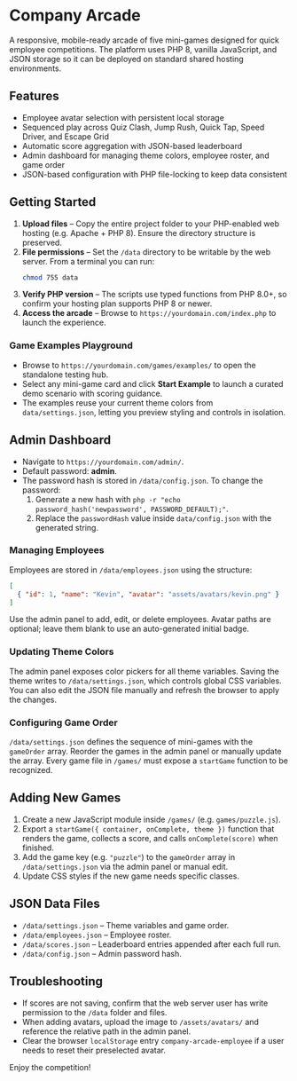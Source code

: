 # Company Arcade

A responsive, mobile-ready arcade of five mini-games designed for quick employee competitions. The platform uses PHP 8, vanilla JavaScript, and JSON storage so it can be deployed on standard shared hosting environments.

## Features

- Employee avatar selection with persistent local storage
- Sequenced play across Quiz Clash, Jump Rush, Quick Tap, Speed Driver, and Escape Grid
- Automatic score aggregation with JSON-based leaderboard
- Admin dashboard for managing theme colors, employee roster, and game order
- JSON-based configuration with PHP file-locking to keep data consistent

## Getting Started

1. **Upload files** – Copy the entire project folder to your PHP-enabled web hosting (e.g. Apache + PHP 8). Ensure the directory structure is preserved.
2. **File permissions** – Set the `/data` directory to be writable by the web server. From a terminal you can run:
   ```bash
   chmod 755 data
   ```
3. **Verify PHP version** – The scripts use typed functions from PHP 8.0+, so confirm your hosting plan supports PHP 8 or newer.
4. **Access the arcade** – Browse to `https://yourdomain.com/index.php` to launch the experience.

### Game Examples Playground

- Browse to `https://yourdomain.com/games/examples/` to open the standalone testing hub.
- Select any mini-game card and click **Start Example** to launch a curated demo scenario with scoring guidance.
- The examples reuse your current theme colors from `data/settings.json`, letting you preview styling and controls in isolation.

## Admin Dashboard

- Navigate to `https://yourdomain.com/admin/`.
- Default password: **admin**.
- The password hash is stored in `/data/config.json`. To change the password:
  1. Generate a new hash with `php -r "echo password_hash('newpassword', PASSWORD_DEFAULT);"`.
  2. Replace the `passwordHash` value inside `data/config.json` with the generated string.

### Managing Employees

Employees are stored in `/data/employees.json` using the structure:
```json
[
  { "id": 1, "name": "Kevin", "avatar": "assets/avatars/kevin.png" }
]
```
Use the admin panel to add, edit, or delete employees. Avatar paths are optional; leave them blank to use an auto-generated initial badge.

### Updating Theme Colors

The admin panel exposes color pickers for all theme variables. Saving the theme writes to `/data/settings.json`, which controls global CSS variables. You can also edit the JSON file manually and refresh the browser to apply the changes.

### Configuring Game Order

`/data/settings.json` defines the sequence of mini-games with the `gameOrder` array. Reorder the games in the admin panel or manually update the array. Every game file in `/games/` must expose a `startGame` function to be recognized.

## Adding New Games

1. Create a new JavaScript module inside `/games/` (e.g. `games/puzzle.js`).
2. Export a `startGame({ container, onComplete, theme })` function that renders the game, collects a score, and calls `onComplete(score)` when finished.
3. Add the game key (e.g. `"puzzle"`) to the `gameOrder` array in `/data/settings.json` via the admin panel or manual edit.
4. Update CSS styles if the new game needs specific classes.

## JSON Data Files

- `/data/settings.json` – Theme variables and game order.
- `/data/employees.json` – Employee roster.
- `/data/scores.json` – Leaderboard entries appended after each full run.
- `/data/config.json` – Admin password hash.

## Troubleshooting

- If scores are not saving, confirm that the web server user has write permission to the `/data` folder and files.
- When adding avatars, upload the image to `/assets/avatars/` and reference the relative path in the admin panel.
- Clear the browser `localStorage` entry `company-arcade-employee` if a user needs to reset their preselected avatar.

Enjoy the competition!
